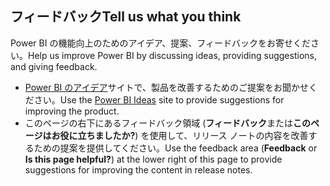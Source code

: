 ## <a name="tell-us-what-you-think"></a><span data-ttu-id="83cff-101">フィードバック</span><span class="sxs-lookup"><span data-stu-id="83cff-101">Tell us what you think</span></span>
<span data-ttu-id="83cff-102">Power BI の機能向上のためのアイデア、提案、フィードバックをお寄せください。</span><span class="sxs-lookup"><span data-stu-id="83cff-102">Help us improve Power BI by discussing ideas, providing suggestions, and giving feedback.</span></span>
- <span data-ttu-id="83cff-103">[Power BI のアイデア](https://ideas.powerbi.com/forums/265200-power-bi-ideas/filters/top)サイトで、製品を改善するためのご提案をお聞かせください。</span><span class="sxs-lookup"><span data-stu-id="83cff-103">Use the [Power BI Ideas](https://ideas.powerbi.com/forums/265200-power-bi-ideas/filters/top) site to provide suggestions for improving the product.</span></span>
- <span data-ttu-id="83cff-104">このページの右下にあるフィードバック領域 (**フィードバック**または**このページはお役に立ちましたか?**) を使用して、リリース ノートの内容を改善するための提案を提供してください。</span><span class="sxs-lookup"><span data-stu-id="83cff-104">Use the feedback area (**Feedback** or **Is this page helpful?**) at the lower right of this page to provide suggestions for improving the content in release notes.</span></span> 